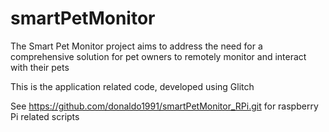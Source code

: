# smartPetMonitor
The Smart Pet Monitor project aims to address the need for a comprehensive solution for pet owners to remotely monitor and interact with their pets

This is the application related code, developed using Glitch

See https://github.com/donaldo1991/smartPetMonitor_RPi.git for raspberry Pi related scripts
